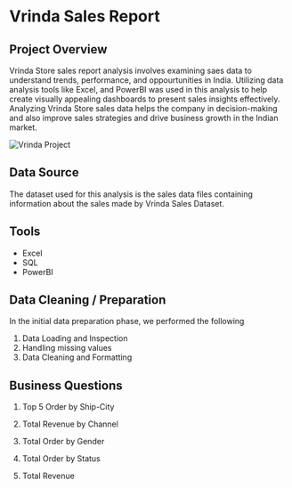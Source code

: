 
# **Vrinda Sales Report**

## Project Overview

Vrinda Store sales report analysis involves examining saes data to understand trends, performance, and oppourtunities in India. Utilizing data analysis tools like Excel, and PowerBI was used in this analysis to help create visually appealing dashboards to present sales insights effectively. Analyzing Vrinda Store sales data helps the company in decision-making and also improve sales strategies and drive business growth in the Indian market.

![Vrinda Project](https://github.com/Oluwafemiokans/Vrinda-Sales-Report/assets/159950899/47dca775-9a27-423b-a0db-fca4b8f1c609)

## Data Source

The dataset used for this analysis is the sales data files containing information about the sales made by Vrinda Sales Dataset.

## Tools 

- Excel
- SQL
- PowerBI

## Data Cleaning / Preparation

In the initial data preparation phase, we performed the following

1. Data Loading and Inspection
2. Handling missing values
3. Data Cleaning and Formatting

## Business Questions

1. Top 5 Order by Ship-City

2. Total Revenue by Channel

3. Total Order by Gender

4. Total Order by Status

5. Total Revenue


